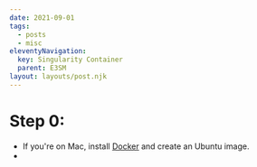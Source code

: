 ```yaml
---
date: 2021-09-01
tags:
  - posts
  - misc
eleventyNavigation:
  key: Singularity Container
  parent: E3SM
layout: layouts/post.njk
---
```



# Step 0:
* If you're on Mac, install [Docker](https://docs.docker.com/desktop/mac/install/) and create an Ubuntu image.
* 




